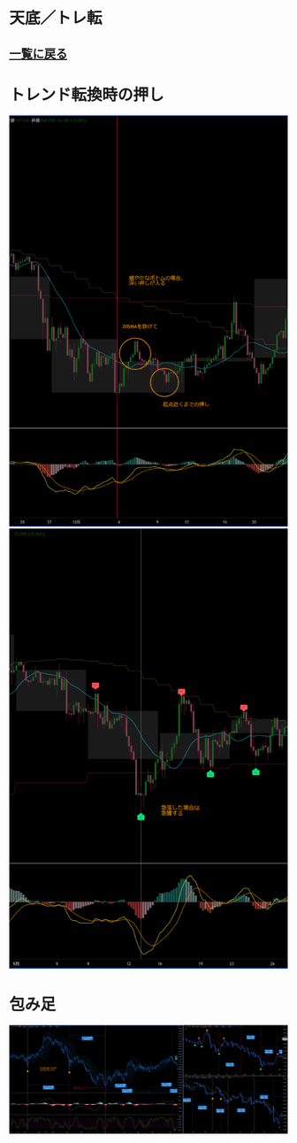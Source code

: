 # 天底／トレ転
[一覧に戻る](../index.md)
---
# トレンド転換時の押し
![](img/2022-12-22-21-52-37.png)  ![](img/2022-12-22-21-52-46.png)

# 包み足
![](img/2022-12-22-21-03-47.png)



